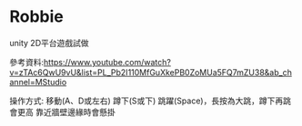 # Robbie
 
unity 2D平台遊戲試做

參考資料:https://www.youtube.com/watch?v=zTAc6QwU9vU&list=PL_Pb2I110MfGuXkePB0ZoMUa5FQ7mZU38&ab_channel=MStudio

操作方式: 移動(A、D或左右) 蹲下(S或下) 跳躍(Space)，長按為大跳，蹲下再跳會更高
          靠近牆壁邊緣時會懸掛
